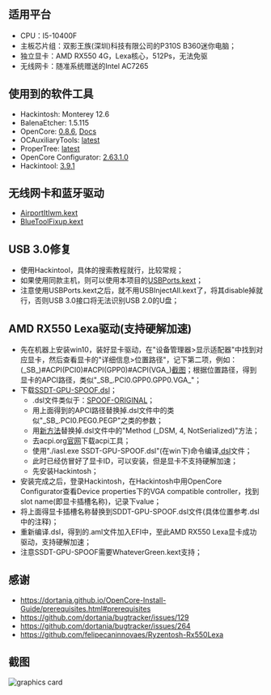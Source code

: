 ## 适用平台
- CPU：I5-10400F
- 主板芯片组：双影王族(深圳)科技有限公司的P310S B360迷你电脑；
- 独立显卡：AMD RX550 4G，Lexa核心，512Ps，无法免驱
- 无线网卡：随准系统赠送的Intel AC7265

## 使用到的软件工具
- Hackintosh: Monterey 12.6
- BalenaEtcher: 1.5.115
- OpenCore: [0.8.6](https://github.com/acidanthera/OpenCorePkg/releases), [Docs](https://dortania.github.io/OpenCore-Install-Guide/prerequisites.html) 
- OCAuxiliaryTools: [latest](https://github.com/ic005k/OCAuxiliaryTools/releases)
- ProperTree: [latest](https://github.com/corpnewt/ProperTree)
- OpenCore Configurator: [2.63.1.0](https://mackie100projects.altervista.org/download-opencore-configurator/)
- Hackintool: [3.9.1](https://github.com/headkaze/Hackintool/releases)

## 无线网卡和蓝牙驱动
- [AirportItlwm.kext](https://github.com/OpenIntelWireless/itlwm/releases)
- [BlueToolFixup.kext](https://github.com/acidanthera/BrcmPatchRAM/releases)

## USB 3.0修复
- 使用Hackintool，具体的搜索教程就行，比较常规；
- 如果使用同款主机，则可以使用本项目的[USBPorts.kext]()；
- 注意使用USBPorts.kext之后，就不用USBInjectAll.kext了，将其disable掉就行，否则USB 3.0接口将无法识别USB 2.0的U盘；

## AMD RX550 Lexa驱动(支持硬解加速)
- 先在机器上安装win10，装好显卡驱动，在"设备管理器>显示适配器"中找到对应显卡，然后查看显卡的"详细信息>位置路径"，记下第二项，例如：(\_SB_)#ACPI(PCI0)#ACPI(GPP0)#ACPI(VGA_)[截图]()；根据位置路径，得到显卡的APCI路径，类似"\_SB_.PCI0.GPP0.GPP0.VGA_"；
- 下载[SSDT-GPU-SPOOF.dsl](https://github.com/dortania/Getting-Started-With-ACPI/blob/master/extra-files/decompiled/SSDT-GPU-SPOOF.dsl.zip)；
  - .dsl文件类似于：[SPOOF-ORIGINAL]()；
  - 用上面得到的APCI路径替换掉.dsl文件中的类似"\_SB_.PCI0.PEG0.PEGP"之类的参数；
  - 用[新方法]()替换掉.dsl文件中的"Method (_DSM, 4, NotSerialized)"方法；
  - 去acpi.org[官网](https://acpica.org/downloads/binary-tools)下载acpi工具；
  - 使用"./iasl.exe SSDT-GPU-SPOOF.dsl"(在win下)命令编译[.dsl]()文件；
  - 此时已经仿冒好了显卡ID，可以安装，但是显卡不支持硬解加速；
  - 先安装Hackintosh；
- 安装完成之后，登录Hackintosh，在Hackintosh中用OpenCore Configurator查看Device properties下的VGA compatible controller，找到slot name(即显卡插槽名称)，记录下value；
- 将上面得显卡插槽名称替换到SDDT-GPU-SPOOF.dsl文件(具体位置参考.dsl中的注释)；
- 重新编译.dsl，得到的.aml文件加入EFI中，至此AMD RX550 Lexa显卡成功驱动，支持硬解加速；
- 注意SSDT-GPU-SPOOF需要WhateverGreen.kext支持；

## 感谢
- https://dortania.github.io/OpenCore-Install-Guide/prerequisites.html#prerequisites
- https://github.com/dortania/bugtracker/issues/129
- https://github.com/dortania/bugtracker/issues/264
- https://github.com/felipecaninnovaes/Ryzentosh-Rx550Lexa

## 截图
![graphics card]()
